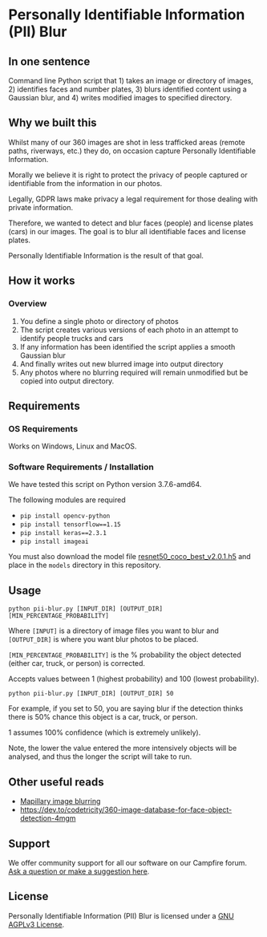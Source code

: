 # Personally Identifiable Information (PII) Blur

## In one sentence

Command line Python script that 1) takes an image or directory of images, 2) identifies faces and number plates, 3) blurs identified content using a Gaussian blur, and 4) writes modified images to specified directory.

## Why we built this

Whilst many of our 360 images are shot in less trafficked areas (remote paths, riverways, etc.) they do, on occasion capture Personally Identifiable Information.

Morally we believe it is right to protect the privacy of people captured or identifiable from the information in our photos.

Legally, GDPR laws make privacy a legal requirement for those dealing with private information.

Therefore, we wanted to detect and blur faces (people) and license plates (cars) in our images. The goal is to blur all identifiable faces and license plates.

Personally Identifiable Information is the result of that goal.

## How it works

### Overview

1. You define a single photo or directory of photos
2. The script creates various versions of each photo in an attempt to identify people trucks and cars
3. If any information has been identified the script applies a smooth Gaussian blur
4. And finally writes out new blurred image into output directory
5. Any photos where no blurring required will remain unmodified but be copied into output directory.

## Requirements

### OS Requirements

Works on Windows, Linux and MacOS.

### Software Requirements / Installation

We have tested this script on Python version 3.7.6-amd64.

The following modules are required

* `pip install opencv-python`
* `pip install tensorflow==1.15`
* `pip install keras==2.3.1`
* `pip install imageai`

You must also download the model file [resnet50_coco_best_v2.0.1.h5](https://github.com/OlafenwaMoses/ImageAI/releases/tag/1.0) and place in the `models` directory in this repository.

## Usage

```
python pii-blur.py [INPUT_DIR] [OUTPUT_DIR] [MIN_PERCENTAGE_PROBABILITY]
```

Where `[INPUT]` is a directory of image files you want to blur and `[OUTPUT_DIR]` is where you want blur photos to be placed.

`[MIN_PERCENTAGE_PROBABILITY]` is the % probability the object detected (either car, truck, or person) is corrected.

Accepts values between 1 (highest probability) and 100 (lowest probability).

```
python pii-blur.py [INPUT_DIR] [OUTPUT_DIR] 50
```

For example, if you set to 50, you are saying blur if the detection thinks there is 50% chance this object is a car, truck, or person.

1 assumes 100% confidence (which is extremely unlikely).

Note, the lower the value entered the more intensively objects will be analysed, and thus the longer the script will take to run.

## Other useful reads

* [Mapillary image blurring](https://blog.mapillary.com/update/2018/04/19/accurate-privacy-blurring-at-scale.html)
* https://dev.to/codetricity/360-image-database-for-face-object-detection-4mgm

## Support 

We offer community support for all our software on our Campfire forum. [Ask a question or make a suggestion here](https://campfire.trekview.org/c/support/8).

## License

Personally Identifiable Information (PII) Blur is licensed under a [GNU AGPLv3 License](/LICENSE.txt).